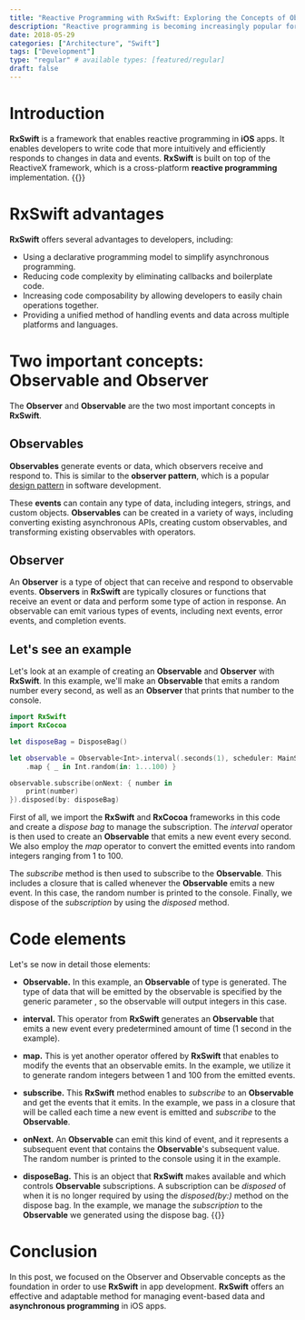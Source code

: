 ```yaml
---
title: "Reactive Programming with RxSwift: Exploring the Concepts of Observer and Observable"
description: "Reactive programming is becoming increasingly popular for iOS app development, and RxSwift is a powerful framework that makes it simple to incorporate reactive programming techniques into your code. In this article, we'll look at RxSwift's two main concepts, observer and observable, and how they work together to form a reactive programming model."
date: 2018-05-29
categories: ["Architecture", "Swift"]
tags: ["Development"]
type: "regular" # available types: [featured/regular]
draft: false
---
```


# Introduction
**RxSwift** is a framework that enables reactive programming in **iOS** apps. It enables developers to write code that more intuitively and efficiently responds to changes in data and events. **RxSwift** is built on top of the ReactiveX framework, which is a cross-platform **reactive programming** implementation.
{{<ads1>}}

# RxSwift advantages
**RxSwift** offers several advantages to developers, including:

* Using a declarative programming model to simplify asynchronous programming.
* Reducing code complexity by eliminating callbacks and boilerplate code.
* Increasing code composability by allowing developers to easily chain operations together.
* Providing a unified method of handling events and data across multiple platforms and languages.

# Two important concepts: **Observable** and **Observer**

The **Observer** and **Observable** are the two most important concepts in **RxSwift**. 

## Observables

**Observables** generate events or data, which observers receive and respond to. This is similar to the **observer pattern**, which is a popular [design pattern](https://raulferrer.dev/design_patterns_software/) in software development.

These **events** can contain any type of data, including integers, strings, and custom objects. **Observables** can be created in a variety of ways, including converting existing asynchronous APIs, creating custom observables, and transforming existing observables with operators.

## Observer
An **Observer** is a type of object that can receive and respond to observable events. **Observers** in **RxSwift** are typically closures or functions that receive an event or data and perform some type of action in response. An observable can emit various types of events, including next events, error events, and completion events.

## Let's see an example

Let's look at an example of creating an **Observable** and **Observer** with **RxSwift**. In this example, we'll make an **Observable** that emits a random number every second, as well as an **Observer** that prints that number to the console.

```swift
import RxSwift
import RxCocoa

let disposeBag = DisposeBag()

let observable = Observable<Int>.interval(.seconds(1), scheduler: MainScheduler.instance)
    .map { _ in Int.random(in: 1...100) }

observable.subscribe(onNext: { number in
    print(number)
}).disposed(by: disposeBag)
```

First of all, we import the **RxSwift** and **RxCocoa** frameworks in this code and create a *dispose bag* to manage the subscription. The *interval* operator is then used to create an **Observable** that emits a new event every second. We also employ the *map* operator to convert the emitted events into random integers ranging from 1 to 100.

The *subscribe* method is then used to subscribe to the **Observable**. This includes a closure that is called whenever the **Observable** emits a new event. In this case, the random number is printed to the console. Finally, we dispose of the *subscription* by using the *disposed* method.

# Code elements
Let's se now in detail those elements:

* **Observable<Int>.** In this example, an **Observable** of type <Int> is generated. The type of data that will be emitted by the observable is specified by the generic parameter <Int>, so the observable will output integers in this case.

* **interval.** This operator from **RxSwift** generates an **Observable** that emits a new event every predetermined amount of time (1 second in the example).

* **map.** This is yet another operator offered by **RxSwift** that enables to modify the events that an observable emits. In the example, we utilize it to generate random integers between 1 and 100 from the emitted events.

* **subscribe.** This **RxSwift** method enables to *subscribe* to an **Observable** and get the events that it emits. In the example, we pass in a closure that will be called each time a new event is emitted and *subscribe* to the **Observable**.

* **onNext.** An **Observable** can emit this kind of event, and it represents a subsequent event that contains the **Observable**'s subsequent value. The random number is printed to the console using it in the example.

* **disposeBag.** This is an object that **RxSwift** makes available and which controls **Observable** subscriptions. A subscription can be *disposed* of when it is no longer required by using the *disposed(by:)* method on the dispose bag. In the example, we manage the *subscription* to the **Observable** we generated using the dispose bag.
{{<ads2>}}

# Conclusion

In this post, we focused on the Observer and Observable concepts as the foundation in order to use **RxSwift** in app development. **RxSwift** offers an effective and adaptable method for managing event-based data and **asynchronous programming** in iOS apps.